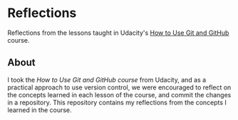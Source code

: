 # Reflections
Reflections from the lessons taught in Udacity's [How to Use Git and GitHub](https://www.udacity.com/course/how-to-use-git-and-github--ud775) 
course.

## About
I took the _How to Use Git and GitHub course_ from Udacity, and as a practical approach to use version control, we were encouraged to 
reflect on the concepts learned in each lesson of the course, and commit the changes in a repository. This repository contains my
reflections from the concepts I learned in the course.

